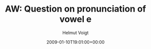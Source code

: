 ---
title: 'AW: Question on pronunciation of vowel e'
posts: 1
hash: 't1027'
author: 'Helmut Voigt'
date: 2009-01-10T19:01:00+00:00
sources:
  - http://forums.tokipona.org/viewtopic.php%3Ft=1027.html
---